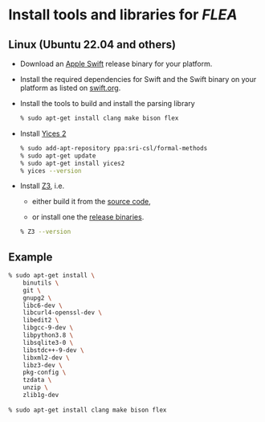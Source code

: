 # Install tools and libraries for *FLEA*

## Linux (Ubuntu 22.04 and others)

* Download an [Apple Swift](https://swift.org/download/) release binary for your platform.

* Install the required dependencies for Swift and the Swift binary on your platform
  as listed on [swift.org](https://www.swift.org/download/#linux).

* Install the tools to build and install the parsing library

  ```bash
  % sudo apt-get install clang make bison flex
  ```

* Install [Yices 2](http://yices.csl.sri.com)

  ```bash
  % sudo add-apt-repository ppa:sri-csl/formal-methods
  % sudo apt-get update
  % sudo apt-get install yices2
  % yices --version
  ```

* Install [Z3](https://github.com/Z3Prover/z3/wiki), i.e.

  * either build it from the [source code](https://github.com/Z3Prover/z3),

  * or install one the [release binaries](https://github.com/Z3Prover/z3/releases).

  ```bash
  % Z3 --version
  ```
  
## Example

```bash 
% sudo apt-get install \
    binutils \
    git \
    gnupg2 \
    libc6-dev \
    libcurl4-openssl-dev \
    libedit2 \
    libgcc-9-dev \
    libpython3.8 \
    libsqlite3-0 \
    libstdc++-9-dev \
    libxml2-dev \
    libz3-dev \
    pkg-config \
    tzdata \
    unzip \
    zlib1g-dev
  
% sudo apt-get install clang make bison flex
```
